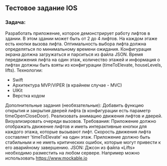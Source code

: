 ## Тестовое задание IOS
### Задача:
Разработать приложение, которое демонстрирует работу лифтов в здании. В 
этом здании может быть от 2 до 4 лифтов. На каждом этаже есть кнопки 
вызова лифта. Оптимальность выбора лифта должна определяться по 
минимальному времени ожидания. Конфигурация экрана должна загружаться и 
парситься из файла JSON. Время передвижения лифта на один этаж, количество 
этажей и информация о лифтах должны быть взяты из конфигурации 
(timeToElevate, houseLevels, lifts).
Технологии:
- Swift
- Архитектура MVP/VIPER (в крайнем случае - MVC) 
- UIKit
- Верстка кодом

Дополнительные задания (необязательные):
Добавить функцию открытия и закрытия дверей лифта (в конфигурации есть 
параметр timeOpenCloseDoor). Реализовать анимацию движения лифтов и 
дверей. Визуализировать очереди вызовов.
Требования:
Приложение должно отображать движение лифтов и иметь интерактивные кнопки 
для каждого этажа, которые вызывают лифт. Скорость движения лифта 
составляет 'timeToElevate' на один этаж. Приложение должно быть стабильным 
и не иметь критических ошибок, которые могут привести к его аварийному 
завершению.
JSON:
Джсон из файла «Lifts» необходимо разместить на любом сервере. Например 
можно использовать https://www.mockable.io
